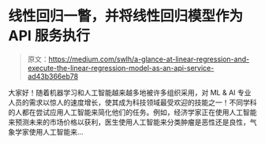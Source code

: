 # 线性回归一瞥，并将线性回归模型作为 API 服务执行

> 原文：<https://medium.com/swlh/a-glance-at-linear-regression-and-execute-the-linear-regression-model-as-an-api-service-ad43b366eb78>

大家好！随着机器学习和人工智能越来越多地被许多组织采用，对 ML & AI 专业人员的需求以惊人的速度增长，使其成为科技领域最受欢迎的技能之一！不同学科的人都在尝试应用人工智能来简化他们的任务。例如，经济学家正在使用人工智能来预测未来的市场价格以获利，医生使用人工智能来分类肿瘤是恶性还是良性，气象学家使用人工智能来…